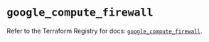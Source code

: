 # `google_compute_firewall`

Refer to the Terraform Registry for docs: [`google_compute_firewall`](https://registry.terraform.io/providers/hashicorp/google-beta/6.46.0/docs/resources/google_compute_firewall).
